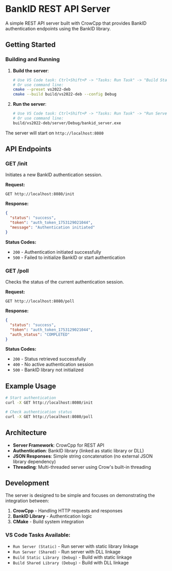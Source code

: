 # BankID REST API Server

A simple REST API server built with CrowCpp that provides BankID authentication endpoints using the BankID library.

## Getting Started

### Building and Running

1. **Build the server**:
   ```bash
   # Use VS Code task: Ctrl+Shift+P -> "Tasks: Run Task" -> "Build Static Library (Debug)"
   # Or use command line:
   cmake --preset vs2022-deb
   cmake --build build/vs2022-deb --config Debug
   ```

2. **Run the server**:
   ```bash
   # Use VS Code task: Ctrl+Shift+P -> "Tasks: Run Task" -> "Run Server (Static)"
   # Or use command line:
   build/vs2022-deb/server/Debug/bankid_server.exe
   ```

The server will start on `http://localhost:8080`

## API Endpoints

### GET /init

Initiates a new BankID authentication session.

**Request:**
```
GET http://localhost:8080/init
```

**Response:**
```json
{
  "status": "success",
  "token": "auth_token_1753129021044",
  "message": "Authentication initiated"
}
```

**Status Codes:**
- `200` - Authentication initiated successfully
- `500` - Failed to initialize BankID or start authentication

### GET /poll

Checks the status of the current authentication session.

**Request:**
```
GET http://localhost:8080/poll
```

**Response:**
```json
{
  "status": "success", 
  "token": "auth_token_1753129021044",
  "auth_status": "COMPLETED"
}
```

**Status Codes:**
- `200` - Status retrieved successfully
- `400` - No active authentication session
- `500` - BankID library not initialized

## Example Usage

```bash
# Start authentication
curl -X GET http://localhost:8080/init

# Check authentication status
curl -X GET http://localhost:8080/poll
```

## Architecture

- **Server Framework**: CrowCpp for REST API
- **Authentication**: BankID library (linked as static library or DLL)
- **JSON Responses**: Simple string concatenation (no external JSON library dependency)
- **Threading**: Multi-threaded server using Crow's built-in threading

## Development

The server is designed to be simple and focuses on demonstrating the integration between:
1. **CrowCpp** - Handling HTTP requests and responses
2. **BankID Library** - Authentication logic
3. **CMake** - Build system integration

### VS Code Tasks Available:
- `Run Server (Static)` - Run server with static library linkage
- `Run Server (Shared)` - Run server with DLL linkage
- `Build Static Library (Debug)` - Build with static linkage
- `Build Shared Library (Debug)` - Build with DLL linkage
